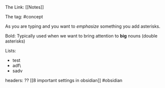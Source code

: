 The Link: [[Notes]]

The tag: #concept

As you are typing and you want to *emphasize* something you add asterisks.

Bold: Typically used when we want to bring attention to **big** nouns (double asterisks) 

Lists: 
- test
- adf\
- sadv

headers: ??
[[8 important settings in obsidian]]
#obsidian 

